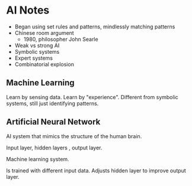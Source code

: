 # AI Notes

- Began using set rules and patterns, mindlessly matching patterns
- Chinese room argument
  + 1980, philosopher John Searle
- Weak vs strong AI
- Symbolic systems
- Expert systems
- Combinatorial explosion
  
## Machine Learning

Learn by sensing data. Learn by "experience". Different from symbolic systems, still just identifying patterns.

## Artificial Neural Network

AI system that mimics the structure of the human brain.

Input layer, hidden layers , output layer.

Machine learning system.

Is trained with different input data. Adjusts hidden layer to improve output layer.
